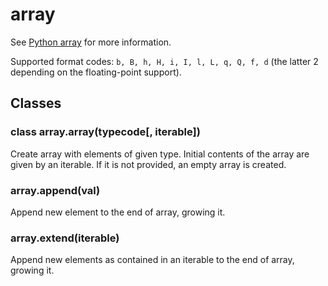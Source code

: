 # array

See [Python array](https://docs.python.org/3/library/array.html) for more information.

Supported format codes: `b, B, h, H, i, I, l, L, q, Q, f, d` \(the latter 2 depending on the floating-point support\).

## Classes

### class array.array\(typecode\[, iterable\]\)

Create array with elements of given type. Initial contents of the array are given by an iterable. If it is not provided, an empty array is created.

### array.append\(val\)

Append new element to the end of array, growing it.

### array.extend\(iterable\)

Append new elements as contained in an iterable to the end of array, growing it.

